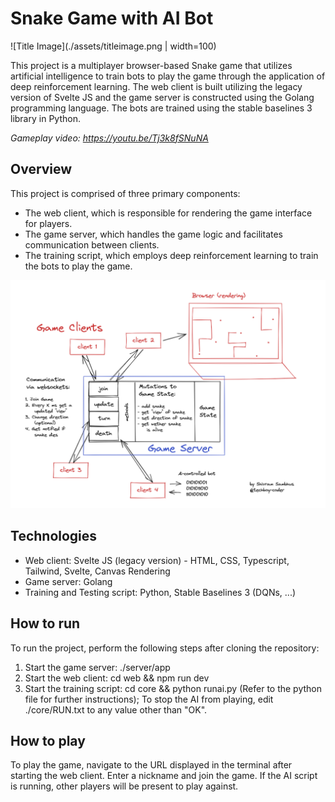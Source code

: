 # Snake Game with AI Bot

![Title Image](./assets/titleimage.png | width=100)

This project is a multiplayer browser-based Snake game that utilizes artificial intelligence to train bots to play the game through the application of deep reinforcement learning. The web client is built utilizing the legacy version of Svelte JS and the game server is constructed using the Golang programming language. The bots are trained using the stable baselines 3 library in Python.

_Gameplay video: https://youtu.be/Tj3k8fSNuNA_

## Overview

This project is comprised of three primary components:

- The web client, which is responsible for rendering the game interface for players.
- The game server, which handles the game logic and facilitates communication between clients.
- The training script, which employs deep reinforcement learning to train the bots to play the game.

![Overview](./assets/gamearchitecture.png)

## Technologies

- Web client: Svelte JS (legacy version) - HTML, CSS, Typescript, Tailwind, Svelte, Canvas Rendering
- Game server: Golang
- Training and Testing script: Python, Stable Baselines 3 (DQNs, ...)

## How to run

To run the project, perform the following steps after cloning the repository:

1. Start the game server: ./server/app
2. Start the web client: cd web && npm run dev
3. Start the training script: cd core && python runai.py (Refer to the python file for further instructions); To stop the AI from playing, edit ./core/RUN.txt to any value other than "OK".

## How to play

To play the game, navigate to the URL displayed in the terminal after starting the web client. Enter a nickname and join the game. If the AI script is running, other players will be present to play against.
